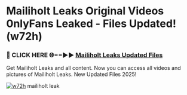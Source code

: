 # Mailiholt Leaks Original Videos 0nlyFans Leaked - Files Updated! (w72h)

<h3>🔴 CLICK HERE 🌐==►► <a href="https://tinyurl.com/4seja8ks" rel="nofollow">Mailiholt Leaks Updated Files</a></h3>

Get Mailiholt Leaks and all content. Now you can access all videos and pictures of Mailiholt Leaks. New Updated Files 2025!

[![w72h](https://i.imgur.com/EWjZXRe.gif)](https://tinyurl.com/4seja8ks)
mailiholt leak